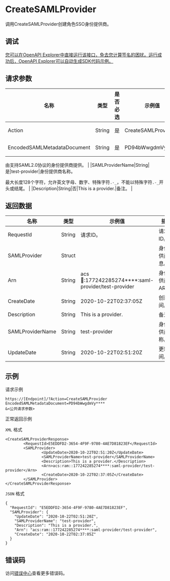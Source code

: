 # CreateSAMLProvider

调用CreateSAMLProvider创建角色SSO身份提供商。

## 调试

[您可以在OpenAPI Explorer中直接运行该接口，免去您计算签名的困扰。运行成功后，OpenAPI Explorer可以自动生成SDK代码示例。](https://api.aliyun.com/#product=Ims&api=CreateSAMLProvider&type=RPC&version=2019-08-15)

## 请求参数

|名称|类型|是否必选|示例值|描述|
|--|--|----|---|--|
|Action|String|是|CreateSAMLProvider|要执行的操作。取值：CreateSAMLProvider。 |
|EncodedSAMLMetadataDocument|String|是|PD94bWwgdmVy\*\*\*\*|元数据文档。经过Base64编码。

 由支持SAML2.0协议的身份提供商提供。 |
|SAMLProviderName|String|是|test-provider|身份提供商名称。

 最大长度128个字符，允许英文字母、数字、特殊字符`.-_`，不能以特殊字符`.-_`开头或结尾。 |
|Description|String|否|This is a provider.|备注。 |

## 返回数据

|名称|类型|示例值|描述|
|--|--|---|--|
|RequestId|String|请求ID。|请求ID。 |
|SAMLProvider|Struct| |身份提供商信息。 |
|Arn|String|acs:ram::177242285274\*\*\*\*:saml-provider/test-provider|身份提供商的ARN。 |
|CreateDate|String|2020-10-22T02:37:05Z|创建时间。 |
|Description|String|This is a provider.|备注。 |
|SAMLProviderName|String|test-provider|身份提供商名称。 |
|UpdateDate|String|2020-10-22T02:51:20Z|更新时间。 |

## 示例

请求示例

```
https://[Endpoint]/?Action=CreateSAMLProvider
EncodedSAMLMetadataDocument=PD94bWwgdmVy****
&<公共请求参数>
```

正常返回示例

`XML` 格式

```
<CreateSAMLProviderResponse>
        <RequestId>E5EDDFD2-3654-4F9F-9780-4AE7D81823EF</RequestId>
        <SAMLProvider>
                <UpdateDate>2020-10-22T02:51:20Z</UpdateDate>
                <SAMLProviderName>test-provider</SAMLProviderName>
                <Description>This is a provider.</Description>
                <Arn>acs:ram::177242285274****:saml-provider/test-provider</Arn>
                <CreateDate>2020-10-22T02:37:05Z</CreateDate>
        </SAMLProvider>
</CreateSAMLProviderResponse>
```

`JSON` 格式

```
{
  "RequestId": "E5EDDFD2-3654-4F9F-9780-4AE7D81823EF",
  "SAMLProvider": {
    "UpdateDate": "2020-10-22T02:51:20Z",
    "SAMLProviderName": "test-provider",
    "Description": "This is a provider.",
    "Arn": "acs:ram::177242285274****:saml-provider/test-provider",
    "CreateDate": "2020-10-22T02:37:05Z"
  }
}
```

## 错误码

访问[错误中心](https://error-center.alibabacloud.com/status/product/Ims)查看更多错误码。


